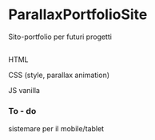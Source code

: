 # ParallaxPortfolioSite
Sito-portfolio per futuri progetti

## 
HTML

CSS (style, parallax animation)

JS vanilla 

### To - do
sistemare per il mobile/tablet
